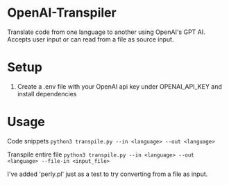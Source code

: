# OpenAI-Transpiler
Translate code from one language to another using OpenAI's GPT AI. Accepts user input or can read from a file as source input.

# Setup
1. Create a .env file with your OpenAI api key under OPENAI_API_KEY and install dependencies 

# Usage
Code snippets
`python3 transpile.py --in <language> --out <language>`

Transpile entire file
`python3 transpile.py --in <language> --out <language> --file-in <input_file>`

I've added 'perly.pl' just as a test to try converting from a file as input.
